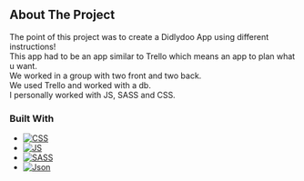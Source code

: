 ## About The Project

The point of this project was to create a Didlydoo App using different instructions!  
This app had to be an app similar to Trello which means an app to plan what u want.  
We worked in a group with two front and two back.  
We used Trello and worked with a db.  
I personally worked with JS, SASS and CSS.  



### Built With  

* [![CSS]][CSS-url]
* [![JS]][JS-url]
* [![SASS]][SASS-url]
* [![Json]][Json-url]
<!-- MARKDOWN LINKS & IMAGES -->
<!-- https://www.markdownguide.org/basic-syntax/#reference-style-links -->
[CSS]: https://img.shields.io/badge/CSS3-1572B6?style=for-the-badge&logo=css3&logoColor=white
[CSS-url]: https://developer.mozilla.org/en-US/docs/Web/CSS
[JS]: https://img.shields.io/badge/JavaScript-323330?style=for-the-badge&logo=javascript&logoColor=F7DF1E
[Js-url]: https://developer.mozilla.org/en-US/docs/Web/JavaScript
[SASS]: https://img.shields.io/badge/Sass-CC6699?style=for-the-badge&logo=sass&logoColor=white
[SASS-url]: https://sass-lang.com/documentation/
[Json]: https://img.shields.io/badge/json-5E5C5C?style=for-the-badge&logo=json&logoColor=white
[Json-url]: https://www.json.org/json-en.html

